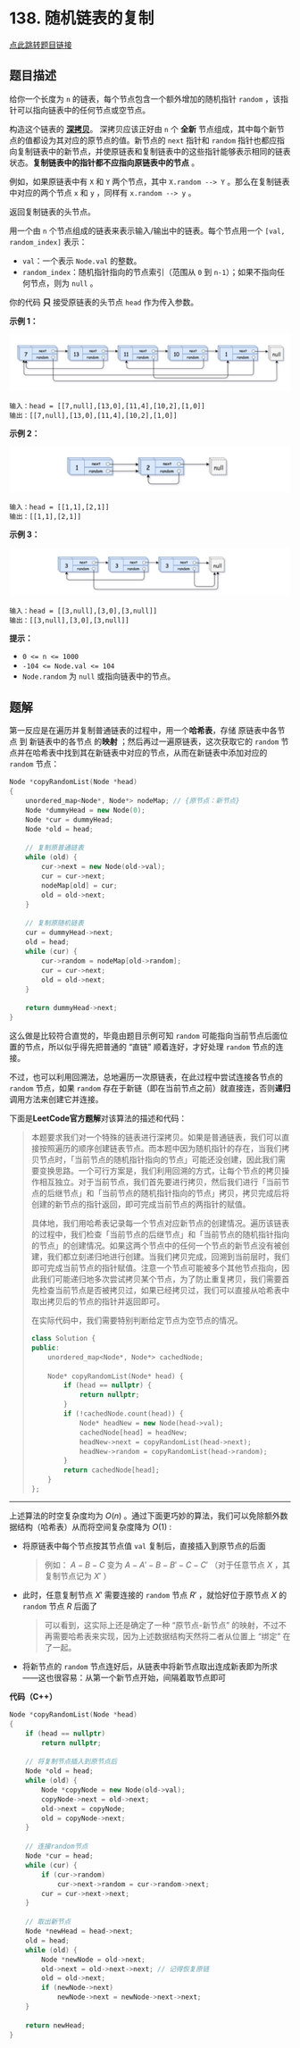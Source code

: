 # 138. 随机链表的复制

[点此跳转题目链接](https://leetcode.cn/problems/copy-list-with-random-pointer/description/?envType=study-plan-v2&envId=top-100-liked)

## 题目描述

给你一个长度为 `n` 的链表，每个节点包含一个额外增加的随机指针 `random` ，该指针可以指向链表中的任何节点或空节点。

构造这个链表的 **[深拷贝](https://baike.baidu.com/item/深拷贝/22785317?fr=aladdin)**。 深拷贝应该正好由 `n` 个 **全新** 节点组成，其中每个新节点的值都设为其对应的原节点的值。新节点的 `next` 指针和 `random` 指针也都应指向复制链表中的新节点，并使原链表和复制链表中的这些指针能够表示相同的链表状态。**复制链表中的指针都不应指向原链表中的节点** 。

例如，如果原链表中有 `X` 和 `Y` 两个节点，其中 `X.random --> Y` 。那么在复制链表中对应的两个节点 `x` 和 `y` ，同样有 `x.random --> y` 。

返回复制链表的头节点。

用一个由 `n` 个节点组成的链表来表示输入/输出中的链表。每个节点用一个 `[val, random_index]` 表示：

- `val`：一个表示 `Node.val` 的整数。
- `random_index`：随机指针指向的节点索引（范围从 `0` 到 `n-1`）；如果不指向任何节点，则为 `null` 。

你的代码 **只** 接受原链表的头节点 `head` 作为传入参数。

 

**示例 1：**

![img](./e1.png)

```
输入：head = [[7,null],[13,0],[11,4],[10,2],[1,0]]
输出：[[7,null],[13,0],[11,4],[10,2],[1,0]]
```

**示例 2：**

![img](./e2.png)

```
输入：head = [[1,1],[2,1]]
输出：[[1,1],[2,1]]
```

**示例 3：**

![img](./e3.png)

```
输入：head = [[3,null],[3,0],[3,null]]
输出：[[3,null],[3,0],[3,null]]
```

 

**提示：**

- `0 <= n <= 1000`
- `-104 <= Node.val <= 104`
- `Node.random` 为 `null` 或指向链表中的节点。



## 题解

第一反应是在遍历并复制普通链表的过程中，用一个**哈希表**，存储 原链表中各节点 到 新链表中的各节点 的**映射** ；然后再过一遍原链表，这次获取它的 `random` 节点并在哈希表中找到其在新链表中对应的节点，从而在新链表中添加对应的 `random` 节点：

```cpp
Node *copyRandomList(Node *head)
{
    unordered_map<Node*, Node*> nodeMap; // {原节点：新节点}
    Node *dummyHead = new Node(0);
    Node *cur = dummyHead;
    Node *old = head;

    // 复制原普通链表
    while (old) {
        cur->next = new Node(old->val);
        cur = cur->next;
        nodeMap[old] = cur;
        old = old->next;
    }

    // 复制原随机链表
    cur = dummyHead->next;
    old = head;
    while (cur) {
        cur->random = nodeMap[old->random];
        cur = cur->next;
        old = old->next;
    }

    return dummyHead->next;
}
```

这么做是比较符合直觉的，毕竟由题目示例可知 `random` 可能指向当前节点后面位置的节点，所以似乎得先把普通的 “直链” 顺着连好，才好处理 `random` 节点的连接。

不过，也可以利用回溯法，总地遍历一次原链表，在此过程中尝试连接各节点的 `random` 节点，如果 `random` 存在于新链（即在当前节点之前）就直接连，否则**递归**调用方法来创建它并连接。

下面是**LeetCode官方题解**对该算法的描述和代码：

> 本题要求我们对一个特殊的链表进行深拷贝。如果是普通链表，我们可以直接按照遍历的顺序创建链表节点。而本题中因为随机指针的存在，当我们拷贝节点时，「当前节点的随机指针指向的节点」可能还没创建，因此我们需要变换思路。一个可行方案是，我们利用回溯的方式，让每个节点的拷贝操作相互独立。对于当前节点，我们首先要进行拷贝，然后我们进行「当前节点的后继节点」和「当前节点的随机指针指向的节点」拷贝，拷贝完成后将创建的新节点的指针返回，即可完成当前节点的两指针的赋值。
>
> 具体地，我们用哈希表记录每一个节点对应新节点的创建情况。遍历该链表的过程中，我们检查「当前节点的后继节点」和「当前节点的随机指针指向的节点」的创建情况。如果这两个节点中的任何一个节点的新节点没有被创建，我们都立刻递归地进行创建。当我们拷贝完成，回溯到当前层时，我们即可完成当前节点的指针赋值。注意一个节点可能被多个其他节点指向，因此我们可能递归地多次尝试拷贝某个节点，为了防止重复拷贝，我们需要首先检查当前节点是否被拷贝过，如果已经拷贝过，我们可以直接从哈希表中取出拷贝后的节点的指针并返回即可。
>
> 在实际代码中，我们需要特别判断给定节点为空节点的情况。
>
> ```cpp
> class Solution {
> public:
>     unordered_map<Node*, Node*> cachedNode;
> 
>     Node* copyRandomList(Node* head) {
>         if (head == nullptr) {
>             return nullptr;
>         }
>         if (!cachedNode.count(head)) {
>             Node* headNew = new Node(head->val);
>             cachedNode[head] = headNew;
>             headNew->next = copyRandomList(head->next);
>             headNew->random = copyRandomList(head->random);
>         }
>         return cachedNode[head];
>     }
> };
> ```

---

上述算法的时空复杂度均为 $O(n)$ 。通过下面更巧妙的算法，我们可以免除额外数据结构（哈希表）从而将空间复杂度降为 $O(1)$ :

- 将原链表中每个节点按其节点值 `val` 复制后，直接插入到原节点的后面

  > ​例如： $A-B-C$ 变为 $A-A'-B-B'-C-C'$ （对于任意节点 $X$ ，其复制节点记为 $X'$ ）

- 此时，任意复制节点 $X'$ 需要连接的 `random` 节点 $R'$ ，就恰好位于原节点 $X$ 的 `random` 节点 $R$ 后面了

  > 可以看到，这实际上还是确定了一种 “原节点-新节点” 的映射，不过不再需要哈希表来实现，因为上述数据结构天然将二者从位置上 “绑定” 在了一起。

- 将新节点的 `random` 节点连好后，从链表中将新节点取出连成新表即为所求——这也很容易：从第一个新节点开始，间隔着取节点即可

**代码（C++）**

```cpp
Node *copyRandomList(Node *head) 
{
    if (head == nullptr)
        return nullptr;

    // 将复制节点插入到原节点后
    Node *old = head;
    while (old) {
        Node *copyNode = new Node(old->val);
        copyNode->next = old->next;
        old->next = copyNode;
        old = copyNode->next;
    }

    // 连接random节点
    Node *cur = head;
    while (cur) {
        if (cur->random)
            cur->next->random = cur->random->next;
        cur = cur->next->next;
    }

    // 取出新节点
    Node *newHead = head->next;
    old = head;
    while (old) {
        Node *newNode = old->next;
        old->next = old->next->next; // 记得恢复原链
        old = old->next;
        if (newNode->next)
            newNode->next = newNode->next->next;
    }

    return newHead;
}
```

